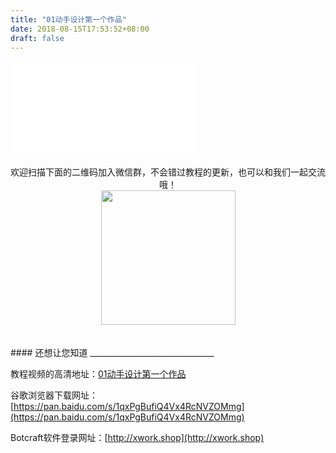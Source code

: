 ```yaml
---
title: "01动手设计第一个作品"
date: 2018-08-15T17:53:52+08:00
draft: false
---
```





<div class="video">
<iframe src="//player.bilibili.com/player.html?aid=29528654&cid=51344021&page=1" scrolling="no" border="0" frameborder="no" framespacing="0" allowfullscreen="true"> </iframe>
</div>
<Br/>


<center>欢迎扫描下面的二维码加入微信群，不会错过教程的更新，也可以和我们一起交流哦！</center >

<center><img src="../../img/WechatIMG1189.jpeg" style="width: 215px; margin: unset;"/></center >
<Br/>
<Br/>
#### 还想让您知道
_______________________________

教程视频的高清地址：[01动手设计第一个作品](https://www.bilibili.com/video/av29528654)

谷歌浏览器下载网址：[https://pan.baidu.com/s/1qxPgBufiQ4Vx4RcNVZOMmg](https://pan.baidu.com/s/1qxPgBufiQ4Vx4RcNVZOMmg)

Botcraft软件登录网址：[http://xwork.shop](http://xwork.shop)

